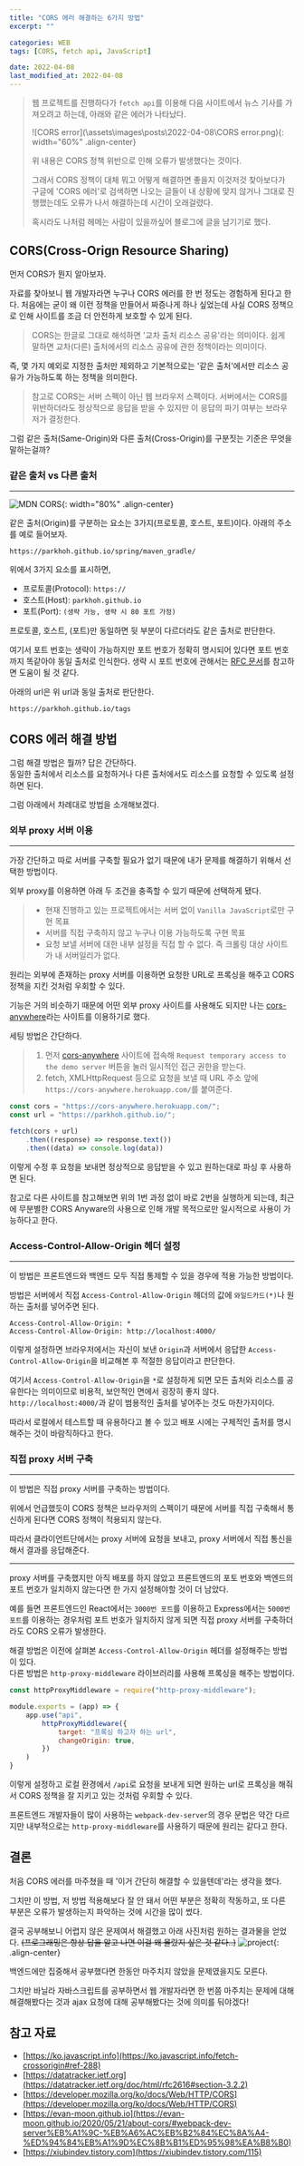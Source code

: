 ```yaml
---
title: "CORS 에러 해결하는 6가지 방법"
excerpt: ""

categories: WEB
tags: [CORS, fetch api, JavaScript]

date: 2022-04-08
last_modified_at: 2022-04-08
---
```

> 웹 프로젝트를 진행하다가 `fetch api`를 이용해 다음 사이트에서 뉴스 기사를 가져오려고 하는데, 아래와 같은 에러가 나타났다.
> 
> ![CORS error](\assets\images\posts\2022-04-08\CORS error.png){: width="60%" .align-center}
> 
> 위 내용은 CORS 정책 위반으로 인해 오류가 발생했다는 것이다.  
>
> 그래서 CORS 정책이 대체 뭐고 어떻게 해결하면 좋을지 이것저것 찾아보다가 구글에 'CORS 에러'로 검색하면 나오는 글들이 내 상황에 맞지 않거나 그대로 진행했는데도 오류가 나서 해결하는데 시간이 오래걸렸다.  
> 
> 혹시라도 나처럼 헤메는 사람이 있을까싶어 블로그에 글을 남기기로 했다.

## CORS(Cross-Orign Resource Sharing)
먼저 CORS가 뭔지 알아보자.  


자료를 찾아보니 웹 개발자라면 누구나 CORS 에러를 한 번 정도는 경험하게 된다고 한다. 처음에는 굳이 왜 이런 정책을 만들어서 짜증나게 하나 싶었는데 사실 CORS 정책으로 인해 사이트를 조금 더 안전하게 보호할 수 있게 된다.


> CORS는 한글로 그대로 해석하면 '교차 출처 리소스 공유'라는 의미이다. 쉽게 말하면 교차(다른) 출처에서의 리소스 공유에 관한 정책이라는 의미이다.  


즉, 몇 가지 예외로 지정한 출처만 제외하고 기본적으로는 '같은 출처'에서만 리소스 공유가 가능하도록 하는 정책을 의미한다.
> 참고로 CORS는 서버 스펙이 아닌 웹 브라우저 스펙이다. 서버에서는 CORS를 위반하더라도 정상적으로 응답을 받을 수 있지만 이 응답의 파기 여부는 브라우저가 결정한다.

그럼 같은 출처(Same-Origin)와 다른 출처(Cross-Origin)를 구분짓는 기준은 무엇을 말하는걸까?


### 같은 출처 vs 다른 출처
---
![MDN CORS](https://developer.mozilla.org/en-US/docs/Web/HTTP/CORS/cors_principle.png){: width="80%" .align-center}
<br>

같은 출처(Origin)를 구분하는 요소는 3가지(프로토콜, 호스트, 포트)이다. 아래의 주소를 예로 들어보자.

```console
https://parkhoh.github.io/spring/maven_gradle/
```

위에서 3가지 요소를 표시하면,
- 프로토콜(Protocol): `https://`
- 호스트(Host): `parkhoh.github.io`
- 포트(Port): `(생략 가능, 생략 시 80 포트 가정)`

프로토콜, 호스트, (포트)만 동일하면 뒷 부분이 다르더라도 같은 출처로 판단한다.  


여기서 포트 번호는 생략이 가능하지만 포트 번호가 정확히 명시되어 있다면 포트 번호까지 똑같아야 동일 출처로 인식한다. 생략 시 포트 번호에 관해서는 [RFC 문서](https://datatracker.ietf.org/doc/html/rfc2616#section-3.2.2)를 참고하면 도움이 될 것 같다.


아래의 url은 위 url과 동일 출처로 판단한다.
```console
https://parkhoh.github.io/tags
```


## CORS 에러 해결 방법
그럼 해결 방법은 뭘까? 답은 간단하다.  
동일한 출처에서 리소스를 요청하거나 다른 출처에서도 리소스를 요청할 수 있도록 설정하면 된다.

그럼 아래에서 차례대로 방법을 소개해보겠다.

### 외부 proxy 서버 이용
---
가장 간단하고 따로 서버를 구축할 필요가 없기 때문에 내가 문제를 해결하기 위해서 선택한 방법이다.  


외부 proxy를 이용하면 아래 두 조건을 충족할 수 있기 때문에 선택하게 됐다.
> - 현재 진행하고 있는 프로젝트에서는 서버 없이 `Vanilla JavaScript`로만 구현 목표
> - 서버를 직접 구축하지 않고 누구나 이용 가능하도록 구현 목표
> - 요청 보낼 서버에 대한 내부 설정을 직접 할 수 없다. 즉 크롤링 대상 사이트가 내 서버일리가 없다.


원리는 외부에 존재하는 proxy 서버를 이용하면 요청한 URL로 프록싱을 해주고 CORS 정책을 지킨 것처럼 우회할 수 있다.


기능은 거의 비슷하기 때문에 어떤 외부 proxy 사이트를 사용해도 되지만 나는 [cors-anywhere](https://cors-anywhere.herokuapp.com/corsdemo)라는 사이트를 이용하기로 했다.


세팅 방법은 간단하다.
> 1. 먼저 [cors-anywhere](https://cors-anywhere.herokuapp.com/corsdemo) 사이트에 접속해 `Request temporary access to the demo server` 버튼을 눌러 일시적인 접근 권한을 받는다. 
> 2. fetch, XMLHttpRequest 등으로 요청을 보낼 때 URL 주소 앞에 `https://cors-anywhere.herokuapp.com/`를 붙여준다.

```js
const cors = "https://cors-anywhere.herokuapp.com/";
const url = "https://parkhoh.github.io/";

fetch(cors + url)
    .then((response) => response.text())
    .then((data) => console.log(data))
```

이렇게 수정 후 요청을 보내면 정상적으로 응답받을 수 있고 원하는대로 파싱 후 사용하면 된다.


참고로 다른 사이트를 참고해보면 위의 1번 과정 없이 바로 2번을 실행하게 되는데, 최근에 무분별한 CORS Anyware의 사용으로 인해 개발 목적으로만 일시적으로 사용이 가능하다고 한다.


### Access-Control-Allow-Origin 헤더 설정
---
이 방법은 프론트엔드와 백엔드 모두 직접 통제할 수 있을 경우에 적용 가능한 방법이다.


방법은 서버에서 직접 `Access-Control-Allow-Origin` 헤더의 값에 `와일드카드(*)`나 원하는 출처를 넣어주면 된다.
```console
Access-Control-Allow-Origin: *
Access-Control-Allow-Origin: http://localhost:4000/
```

이렇게 설정하면 브라우저에서는 자신이 보낸 `Origin`과 서버에서 응답한 `Access-Control-Allow-Origin`을 비교해본 후 적절한 응답이라고 판단한다.


여기서 `Access-Control-Allow-Origin`을 `*`로 설정하게 되면 모든 출처와 리소스를 공유한다는 의미이므로 비용적, 보안적인 면에서 굉장히 좋지 않다. `http://localhost:4000/`과 같이 범용적인 출처를 넣어주는 것도 마찬가지이다.


따라서 로컬에서 테스트할 때 유용하다고 볼 수 있고 배포 시에는 구체적인 출처를 명시해주는 것이 바람직하다고 한다.


### 직접 proxy 서버 구축
---
이 방법은 직접 proxy 서버를 구축하는 방법이다.


위에서 언급했듯이 CORS 정책은 브라우저의 스펙이기 때문에 서버를 직접 구축해서 통신하게 된다면 CORS 정책이 적용되지 않는다.


따라서 클라이언트단에서는 proxy 서버에 요청을 보내고, proxy 서버에서 직접 통신을 해서 결과를 응답해준다.

---
proxy 서버를 구축했지만 아직 배포를 하지 않았고 프론트엔드의 포토 번호와 백엔드의 포트 번호가 일치하지 않는다면 한 가지 설정해야할 것이 더 남았다.


예를 들면 프론트엔드인 React에서는 `3000번 포트`를 이용하고 Express에서는 `5000번 포트`를 이용하는 경우처럼 포트 번호가 일치하지 않게 되면 직접 proxy 서버를 구축하더라도 CORS 오류가 발생한다.


해결 방법은 이전에 살펴본 `Access-Control-Allow-Origin` 헤더를 설정해주는 방법이 있다.  
다른 방법은 `http-proxy-middleware` 라이브러리를 사용해 프록싱을 해주는 방법이다.
```js
const httpProxyMiddleware = require("http-proxy-middleware");

module.exports = (app) => {
    app.use("api", 
        httpProxyMiddleware({
            target: "프록싱 하고자 하는 url",
            changeOrigin: true,
        })
    )
}
```
이렇게 설정하고 로컬 환경에서 `/api`로 요청을 보내게 되면 원하는 url로 프록싱을 해줘서 CORS 정책을 잘 지키고 있는 것처럼 우회할 수 있다.


프론트엔드 개발자들이 많이 사용하는 `webpack-dev-server`의 경우 문법은 약간 다르지만 내부적으로는 `http-proxy-middleware`를 사용하기 때문에 원리는 같다고 한다.


## 결론
처음 CORS 에러를 마주쳤을 때 '이거 간단히 해결할 수 있을텐데'라는 생각을 했다.

그치만 이 방법, 저 방법 적용해보다 잘 안 돼서 어떤 부분은 정확히 작동하고, 또 다른 부분은 오류가 발생하는지 파악하는 것에 시간을 많이 썼다.

결국 공부해보니 어렵지 않은 문제여서 해결했고 아래 사진처럼 원하는 결과물을 얻었다. ~~(프로그래밍은 항상 답을 알고 나면 이걸 왜 몰랐지 싶은 것 같다..)~~
![project](\assets\images\posts\2022-04-08\project.png){: .align-center}


백엔드에만 집중해서 공부했다면 한동안 마주치지 않았을 문제였을지도 모른다.

그치만 바닐라 자바스크립트를 공부하면서 웹 개발자라면 한 번쯤 마주치는 문제에 대해 해결해봤다는 것과 ajax 요청에 대해 공부해봤다는 것에 의미를 둬야겠다!


## 참고 자료
- [https://ko.javascript.info](https://ko.javascript.info/fetch-crossorigin#ref-288)
- [https://datatracker.ietf.org](https://datatracker.ietf.org/doc/html/rfc2616#section-3.2.2)
- [https://developer.mozilla.org/ko/docs/Web/HTTP/CORS](https://developer.mozilla.org/ko/docs/Web/HTTP/CORS)
- [https://evan-moon.github.io](https://evan-moon.github.io/2020/05/21/about-cors/#webpack-dev-server%EB%A1%9C-%EB%A6%AC%EB%B2%84%EC%8A%A4-%ED%94%84%EB%A1%9D%EC%8B%B1%ED%95%98%EA%B8%B0)
- [https://xiubindev.tistory.com](https://xiubindev.tistory.com/115)